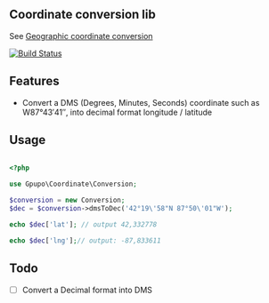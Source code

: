 ## Coordinate conversion lib

See [Geographic coordinate conversion](http://en.wikipedia.org/wiki/Geographic_coordinate_conversion)

[![Build Status](https://secure.travis-ci.org/gpupo/coordinate.png?branch=master)](http://travis-ci.org/gpupo/coordinate)

## Features

* Convert a DMS (Degrees, Minutes, Seconds) coordinate such as W87°43′41″,
into decimal format longitude / latitude


## Usage

```php

<?php

use Gpupo\Coordinate\Conversion;

$conversion = new Conversion;
$dec = $conversion->dmsToDec('42°19\'58"N 87°50\'01"W');

echo $dec['lat']; // output 42,332778

echo $dec['lng'];// output: -87,833611

```

## Todo

- [ ] Convert a Decimal format into DMS